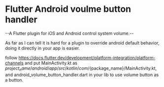 # Flutter Android voulme button handler

--A Flutter plugin for iOS and Android control system volume.--

As far as I can tell it is hard for a plugin to override android default behavior, doing it directly in your app is easier.

follow https://docs.flutter.dev/development/platform-integration/platform-channels and put MainActivity.kt as ${project_name}/android/app/src/kotlin/com/${package_name}/MainActivity.kt, and android_volume_button_handler.dart in your lib to use volume button as a button.
